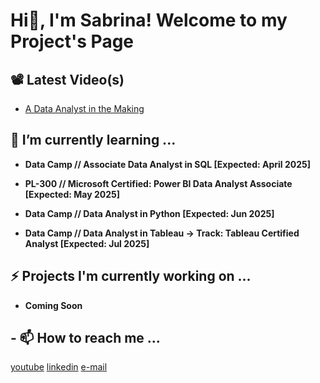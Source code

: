 <h1>Hi👋, I'm Sabrina! Welcome to my Project's Page</h1>

<h2> 📽️ Latest Video(s) </h2>

- [A Data Analyst in the Making](https://youtu.be/IynTMBpr_yI?si=tWMrn05gB1zPEYKr)

<h2> 🌱 I’m currently learning ... </h2>

- <b>Data Camp // Associate Data Analyst in SQL [Expected: April 2025]</b>

- <b>PL-300 // Microsoft Certified: Power BI Data Analyst Associate [Expected: May 2025]</b>

- <b>Data Camp // Data Analyst in Python [Expected: Jun 2025]</b>

- <b>Data Camp // Data Analyst in Tableau -> Track: Tableau Certified Analyst [Expected: Jul 2025]</b>

<h2> ⚡ Projects I'm currently working on ...</h2>

- <b>Coming Soon</b>
 

<h2> - 📫 How to reach me ... </h2>

[youtube](https://www.youtube.com/@SabrinaMeetsData)
[linkedin](https://linkedin.com/in/sabrinacarapia)
[e-mail](sabrinameetsdata@gmail.com)

<!--
**sabrinasway/sabrinasway** is a ✨ _special_ ✨ repository because its `README.md` (this file) appears on your GitHub profile.

Here are some ideas to get you started:

- 🔭 I’m currently working on ...
- 🌱 I’m currently learning ...
- 👯 I’m looking to collaborate on ...
- 🤔 I’m looking for help with ...
- 💬 Ask me about ...
- 📫 How to reach me: ...
- 😄 Pronouns: ...
- ⚡ Fun fact: ...
-->
